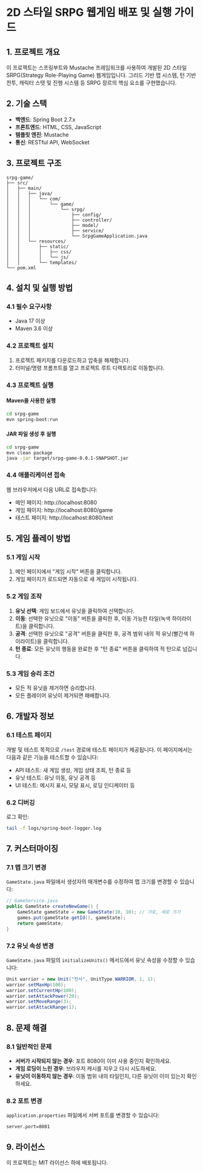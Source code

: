 # 2D 스타일 SRPG 웹게임 배포 및 실행 가이드

## 1. 프로젝트 개요

이 프로젝트는 스프링부트와 Mustache 프레임워크를 사용하여 개발된 2D 스타일 SRPG(Strategy Role-Playing Game) 웹게임입니다. 그리드 기반 맵 시스템, 턴 기반 전투, 캐릭터 스탯 및 진행 시스템 등 SRPG 장르의 핵심 요소를 구현했습니다.

## 2. 기술 스택

- **백엔드**: Spring Boot 2.7.x
- **프론트엔드**: HTML, CSS, JavaScript
- **템플릿 엔진**: Mustache
- **통신**: RESTful API, WebSocket

## 3. 프로젝트 구조

```
srpg-game/
├── src/
│   ├── main/
│   │   ├── java/
│   │   │   └── com/
│   │   │       └── game/
│   │   │           └── srpg/
│   │   │               ├── config/
│   │   │               ├── controller/
│   │   │               ├── model/
│   │   │               ├── service/
│   │   │               └── SrpgGameApplication.java
│   │   └── resources/
│   │       ├── static/
│   │       │   ├── css/
│   │       │   └── js/
│   │       └── templates/
└── pom.xml
```

## 4. 설치 및 실행 방법

### 4.1 필수 요구사항

- Java 17 이상
- Maven 3.6 이상

### 4.2 프로젝트 설치

1. 프로젝트 패키지를 다운로드하고 압축을 해제합니다.
2. 터미널/명령 프롬프트를 열고 프로젝트 루트 디렉토리로 이동합니다.

### 4.3 프로젝트 실행

#### Maven을 사용한 실행

```bash
cd srpg-game
mvn spring-boot:run
```

#### JAR 파일 생성 후 실행

```bash
cd srpg-game
mvn clean package
java -jar target/srpg-game-0.0.1-SNAPSHOT.jar
```

### 4.4 애플리케이션 접속

웹 브라우저에서 다음 URL로 접속합니다:
- 메인 페이지: http://localhost:8080
- 게임 페이지: http://localhost:8080/game
- 테스트 페이지: http://localhost:8080/test

## 5. 게임 플레이 방법

### 5.1 게임 시작

1. 메인 페이지에서 "게임 시작" 버튼을 클릭합니다.
2. 게임 페이지가 로드되면 자동으로 새 게임이 시작됩니다.

### 5.2 게임 조작

1. **유닛 선택**: 게임 보드에서 유닛을 클릭하여 선택합니다.
2. **이동**: 선택한 유닛으로 "이동" 버튼을 클릭한 후, 이동 가능한 타일(녹색 하이라이트)을 클릭합니다.
3. **공격**: 선택한 유닛으로 "공격" 버튼을 클릭한 후, 공격 범위 내의 적 유닛(빨간색 하이라이트)을 클릭합니다.
4. **턴 종료**: 모든 유닛의 행동을 완료한 후 "턴 종료" 버튼을 클릭하여 적 턴으로 넘깁니다.

### 5.3 게임 승리 조건

- 모든 적 유닛을 제거하면 승리합니다.
- 모든 플레이어 유닛이 제거되면 패배합니다.

## 6. 개발자 정보

### 6.1 테스트 페이지

개발 및 테스트 목적으로 `/test` 경로에 테스트 페이지가 제공됩니다. 이 페이지에서는 다음과 같은 기능을 테스트할 수 있습니다:

- API 테스트: 새 게임 생성, 게임 상태 조회, 턴 종료 등
- 유닛 테스트: 유닛 이동, 유닛 공격 등
- UI 테스트: 메시지 표시, 모달 표시, 로딩 인디케이터 등

### 6.2 디버깅

로그 확인:
```bash
tail -f logs/spring-boot-logger.log
```

## 7. 커스터마이징

### 7.1 맵 크기 변경

`GameState.java` 파일에서 생성자의 매개변수를 수정하여 맵 크기를 변경할 수 있습니다:

```java
// GameService.java
public GameState createNewGame() {
    GameState gameState = new GameState(10, 10); // 가로, 세로 크기
    games.put(gameState.getId(), gameState);
    return gameState;
}
```

### 7.2 유닛 속성 변경

`GameState.java` 파일의 `initializeUnits()` 메서드에서 유닛 속성을 수정할 수 있습니다:

```java
Unit warrior = new Unit("전사", UnitType.WARRIOR, 1, 1);
warrior.setMaxHp(100);
warrior.setCurrentHp(100);
warrior.setAttackPower(20);
warrior.setMoveRange(3);
warrior.setAttackRange(1);
```

## 8. 문제 해결

### 8.1 일반적인 문제

- **서버가 시작되지 않는 경우**: 포트 8080이 이미 사용 중인지 확인하세요.
- **게임 로딩이 느린 경우**: 브라우저 캐시를 지우고 다시 시도하세요.
- **유닛이 이동하지 않는 경우**: 이동 범위 내의 타일인지, 다른 유닛이 이미 있는지 확인하세요.

### 8.2 포트 변경

`application.properties` 파일에서 서버 포트를 변경할 수 있습니다:

```properties
server.port=8081
```

## 9. 라이선스

이 프로젝트는 MIT 라이선스 하에 배포됩니다.
